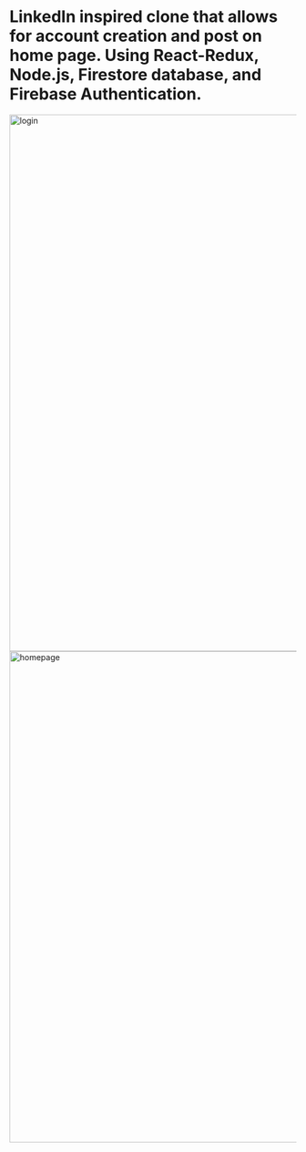 # LinkedIn inspired clone that allows for account creation and post on home page. Using React-Redux, Node.js, Firestore database, and Firebase Authentication. 
<img width="943" alt="login" src="https://user-images.githubusercontent.com/78986911/129233208-dca59f79-8e55-4f38-a82a-be4101711fd3.PNG">
<img width="863" alt="homepage" src="https://user-images.githubusercontent.com/78986911/129233199-be3eaa60-8c76-40da-bc19-921b6e24f5fb.PNG">

